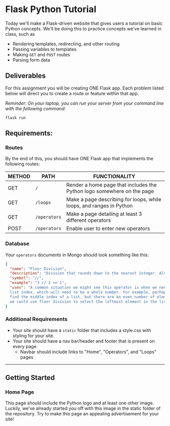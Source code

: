 # Flask Python Tutorial

Today we'll make a Flask-driven website that gives users a tutorial on basic Python concepts. We'll be doing this to practice concepts we've learned in class, such as 

* Rendering templates, redirecting, and other routing
* Passing variables to templates
* Making `GET` and `POST` routes
* Parsing form data

## Deliverables

For this assignment you will be creating ONE Flask app. Each problem listed below will direct you to create a route or feature within that app.

*Reminder: On your laptop, you can run your server from your command line with the following command:*

```
flask run
```

## Requirements:

### Routes

By the end of this, you should have ONE Flask app that implements the following routes:

| METHOD | PATH | FUNCTIONALITY |
| ------ | ------------- | ---------------------------------------------------------- |
| GET | `/` | Render a home page that includes the Python logo somewhere on the page |
| GET | `/loops` | Make a page describing for loops, while loops, and ranges in Python |
| GET | `/operators` | Make a page detailing at least 3 different operators |
| POST | `/operators` | Enable user to enter new operators |


### Database

Your `operators` documents in Mongo should look something like this: 

```json
{
  "name": "Floor Division",
  "description": "Division that rounds down to the nearest integer. Also known as integer division.",
  "symbol": "//",
  "example": "3 // 2 == 1",
  "uses": "A common situation we might see this operator is when we need to calcuate a 
  list index, which will need to be a whole number. For example, perhaps we are trying to 
  find the middle index of a list, but there are an even number of elements. In this case, 
  we could use floor division to select the leftmost element in the list by default."
}
```

### Additional Requirements

* Your site should have a `static` folder that includes a style.css with styling for your site. 
* Your site should have a nav bar/header and footer that is present on every page.
  * Navbar should include links to "Home", "Operators", and "Loops" pages


------------

## Getting Started

### Home Page

This page should include the Python logo and at least one other image. Luckily, we've already started you off with this image in the static folder of the repository. Try to make this page an appealing advertisement for your site!

